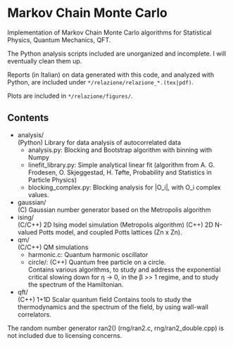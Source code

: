 # Markov Chain Monte Carlo
Implementation of Markov Chain Monte Carlo algorithms for Statistical Physics,
Quantum Mechanics, QFT.

The Python analysis scripts included are unorganized and incomplete. 
I will eventually clean them up.

Reports (in Italian) on data generated with this code, and analyzed with Python, are included under `*/relazione/relazione_*.(tex|pdf)`.

Plots are included in `*/relazione/figures/`.

## Contents
- analysis/  
  (Python) Library for data analysis of autocorrelated data
    - analysis.py: Blocking and Bootstrap algorithm with binning with Numpy 
    - linefit_library.py: Simple analytical linear fit (algorithm from A. G. Frodesen, O. Skjeggestad, H. Tøfte, Probability and Statistics in Particle Physics)
    - blocking_complex.py: Blocking analysis for |O_i|, with O_i complex values.
- gaussian/  
  (C) Gaussian number generator based on the Metropolis algorithm
- ising/   
  (C/C++) 2D Ising model simulation (Metropolis algorithm)
  (C++) 2D N-valued Potts model, and coupled Potts lattices (Zn x Zn).
- qm/  
  (C/C++) QM simulations
    - harmonic.c: Quantum harmonic oscillator
    - circle/: (C++) Quantum free particle on a circle.  
      Contains various algorithms, to study and address the
      exponential critical slowing down for η -> 0, in the β >> 1 regime,
      and to study the spectrum of the Hamiltonian.
- qft/   
  (C++) 1+1D Scalar quantum field
  Contains tools to study the thermodynamics and the spectrum of the field,
  by using wall-wall correlators.
        
The random number generator ran2() (rng/ran2.c, rng/ran2_double.cpp) is not included due to licensing concerns.
